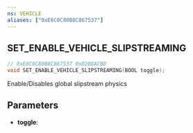 ```yaml
---
ns: VEHICLE
aliases: ["0xE6C0C80B8C867537"]
---
```

## SET_ENABLE_VEHICLE_SLIPSTREAMING

```c
// 0xE6C0C80B8C867537 0xD2B8ACBD
void SET_ENABLE_VEHICLE_SLIPSTREAMING(BOOL toggle);
```

Enable/Disables global slipstream physics

## Parameters
* **toggle**: 

